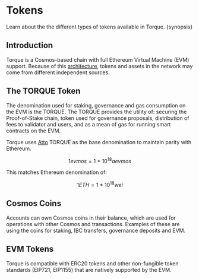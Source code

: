 <!--
order: 2
-->

# Tokens

Learn about the the different types of tokens available in Torque. {synopsis}

## Introduction

Torque is a Cosmos-based chain with full Ethereum Virtual Machine (EVM) support. Because of this [architecture](./../technical_concepts/architecture.md), tokens and assets in the network may come from different independent sources.

## The TORQUE Token

The denomination used for staking, governance and gas consumption on the EVM is the TORQUE. The TORQUE provides the utility of: securing the Proof-of-Stake chain, token used for governance proposals, distribution of fees to validator and users, and as a mean of gas for running smart contracts on the EVM.

Torque uses [Atto](https://en.wikipedia.org/wiki/Atto-) TORQUE as the base denomination to maintain parity with Ethereum.

$$1 evmos = 1 ~ * ~ 10^{18} aevmos$$

This matches Ethereum denomination of:

$$1 ETH = 1 ~ * ~ 10^{18} wei$$

## Cosmos Coins

Accounts can own Cosmos coins in their balance, which are used for operations with other Cosmos and transactions. Examples of these are using the coins for staking, IBC transfers, governance deposits and EVM.

## EVM Tokens

Torque is compatible with ERC20 tokens and other non-fungible token standards (EIP721, EIP1155)
that are natively supported by the EVM.
